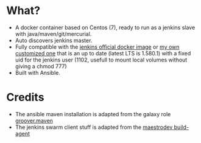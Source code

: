 What?
=====

* A docker container based on Centos (7), ready to run as a jenkins slave with java/maven/git/mercurial.
* Auto discovers jenkins master.
* Fully compatible with the [jenkins official docker image](https://registry.hub.docker.com/_/jenkins/) or [my own customized one](https://registry.hub.docker.com/u/looztra/jenkins-1.580.1/) that is an up to date (latest LTS is 1.580.1) with a fixed uid for the jenkins user (1102, usefull to mount local volumes without giving a chmod 777)
* Built with Ansible.

Credits
=======

* The ansible maven installation is adapted from the galaxy role [groover.maven](https://galaxy.ansible.com/list#/roles/458)
* The jenkins swarm client stuff is adapted from the [maestrodev build-agent](https://github.com/maestrodev/docker-images/blob/master/build-agent/)
